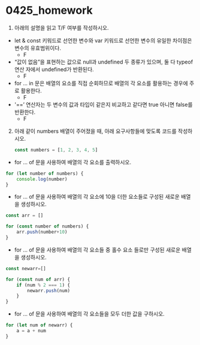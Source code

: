 # 0425_homework



1. 아래의 설명을 읽고 T/F 여부를 작성하시오.

- let & const 키워드로 선언한 변수와 var 키워드로 선언한 변수의 유일한 차이점은 변수의 유효범위이다.
  - F
- “값이 없음”을 표현하는 값으로 null과 undefined 두 종류가 있으며, 둘 다 typeof 연산 자에서 undefined가 반환된다.
  - F
- for ... in 문은 배열의 요소를 직접 순회하므로 배열의 각 요소를 활용하는 경우에 주로 활용한다.
  - F
- '==’ 연산자는 두 변수의 값과 타입이 같은지 비교하고 같다면 true  아니면 false를 반환한다.
  - F



2. 아래 같이 numbers 배열이 주어졌을 때, 아래 요구사항들에 맞도록 코드를 작성하시오.

   ```javascript
   const numbers = [1, 2, 3, 4, 5]
   ```

   

- for … of 문을 사용하여 배열의 각 요소를 출력하시오.

```javascript
for (let number of numbers) {
    console.log(number)
}
```

- for … of 문을 사용하여 배열의 각 요소에 10을 더한 요소들로 구성된 새로운 배열을 생성하시오.

```javascript
const arr = []

for (const number of numbers) {
    arr.push(number+10)
}
```

- for … of 문을 사용하여 배열의 각 요소들 중 홀수 요소 들로만 구성된 새로운 배열을 생성하시오.

```javascript
const newarr=[]

for (const num of arr) {
    if (num % 2 === 1) {
        newarr.push(num)
    }
}
```

- for … of 문을 사용하여 배열의 각 요소들을 모두 더한 값을 구하시오.

```javascript
for (let num of newarr) {
    a = a + num
}
```



